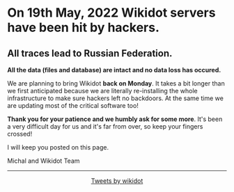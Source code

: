 ﻿
<html>
<head>
<title>Wikidot servers hacked</title>
</head>
<body>
<h1>
On 19th May, 2022 Wikidot servers have been hit by hackers.
</h1>
<h2>
All traces lead to Russian Federation.
</h2>
<p>
<b>All the data (files and database) are intact and no data loss has occured.</b>
</p>
<p>We are planning to bring Wikidot <b>back on Monday</b>. It takes a bit longer than we first anticipated because we are literally re-installing the whole infrastructure to make sure hackers left no backdoors. At the same time we are updating most of the critical software too!
<p>
<b>Thank you for your patience and we humbly ask for some more</b>. It's been a very difficult day for us and it's far from over, so keep your fingers crossed!
</p>
<p>
I will keep you posted on this page.
</p>


<p>
Michal and Wikidot Team
</p>

<hr/>
<div style="text-align: center">
<a class="twitter-timeline" data-width="500" href="https://twitter.com/wikidot?ref_src=twsrc%5Etfw">Tweets by wikidot</a> <script async src="https://platform.twitter.com/widgets.js" charset="utf-8"></script> 
</div>

</body>
</html>

